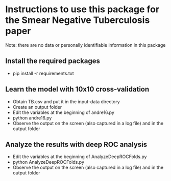 # Instructions to use this package for the Smear Negative Tuberculosis paper

Note: there are no data or personally identifiable information in this package

## Install the required packages
- pip install -r requirements.txt

## Learn the model with 10x10 cross-validation
- Obtain TB.csv and put it in the input-data directory
- Create an output folder
- Edit the variables at the beginning of andre16.py
- python andre16.py
- Observe the output on the screen (also captured in a log file) and in the output folder

## Analyze the results with deep ROC analysis
- Edit the variables at the beginning of AnalyzeDeepROCFolds.py
- python AnalyzeDeepROCFolds.py
- Observe the output on the screen (also captured in a log file) and in the output folder

